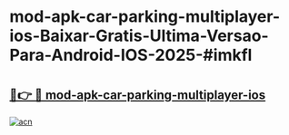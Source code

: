 # mod-apk-car-parking-multiplayer-ios-Baixar-Gratis-Ultima-Versao-Para-Android-IOS-2025-#imkfl

# <h2><a href="https://ainizakaria.my?title=mod-apk-car-parking-multiplayer-ios&ref=24M">🔗👉 🔴 mod-apk-car-parking-multiplayer-ios</a></h2>

[![acn](https://github.com/user-attachments/assets/0f9c940e-d8b0-45ae-aac7-cd30a18b3e1c)](https://ainizakaria.my?title=mod-apk-car-parking-multiplayer-ios&ref=24M)

